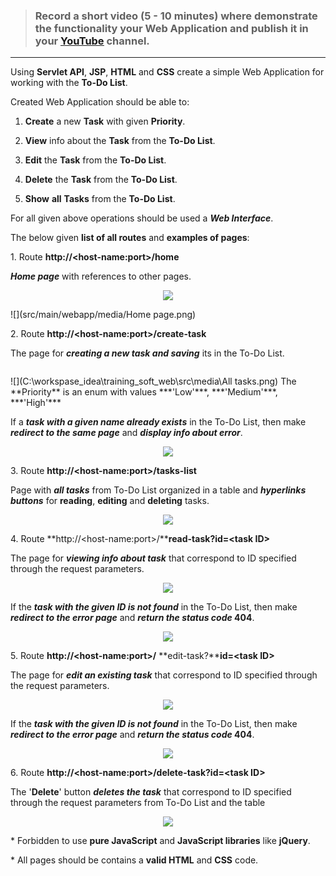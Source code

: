 > ### Record a short video (5 - 10 minutes) where demonstrate the functionality your Web Application and publish it in your [<u>YouTube</u>](https://www.youtube.com) channel.

***

Using **Servlet API**, **JSP**, **HTML** and **CSS** create a simple Web Application for working with the **To-Do List**.

Created Web Application should be able to:

1.  **Create** a new **Task** with given **Priority**.

2.  **View** info about the **Task** from the **To-Do List**.

3.  **Edit** the **Task** from the **To-Do List**.

4.  **Delete** the **Task** from the **To-Do List**.

5.  **Show** **all** **Tasks** from the **To-Do List**.

For all given above operations should be used a ***Web Interface***.

The below given **list of all routes** and **examples of pages**:

1\. Route **http://&lt;host-name:port&gt;/home**

***Home page*** with references to other pages.

<p align="center">
  <img src="https://github.com/bbogdasha/java-online-marathon/blob/master/sprint11/servlets-jsp-bbogdasha/Mockups/Home%20page.png">
</p>![](src/main/webapp/media/Home page.png)

2\. Route **http://&lt;host-name:port&gt;/create-task**

The page for ***creating a new task and saving*** its in the To-Do List.

<p align="center">
<img src="">  
</p>
![](C:\workspase_idea\training_soft_web\src\media\All tasks.png)
The **Priority** is an enum with values ***'Low'***, ***'Medium'***, ***'High'***

If a ***task with a given name already exists*** in the To-Do List, then make ***redirect to the same page*** and ***display info about error***.

<p align="center">
  <img src="https://github.com/bbogdasha/java-online-marathon/blob/master/sprint11/servlets-jsp-bbogdasha/Mockups/Create%20new%20task%20error.png">
</p>

3\. Route **http://&lt;host-name:port&gt;/tasks-list**

Page with ***all tasks*** from To-Do List organized in a table and ***hyperlinks buttons*** for **reading**, **editing** and **deleting** tasks.

<p align="center">
  <img src="https://github.com/bbogdasha/java-online-marathon/blob/master/sprint11/servlets-jsp-bbogdasha/Mockups/All%20tasks.png">
</p>

4\. Route **http://&lt;host-name:port&gt;/****read-task?id=&lt;task ID&gt;**

The page for ***viewing info about task*** that correspond to ID
specified through the request parameters.

<p align="center">
  <img src="https://github.com/bbogdasha/java-online-marathon/blob/master/sprint11/servlets-jsp-bbogdasha/Mockups/Info%20task.png">
</p>

If the ***task with the given ID is not found*** in the To-Do List, then make ***redirect to the error page*** and ***return the status code* 404**.

<p align="center">
  <img src="https://github.com/bbogdasha/java-online-marathon/blob/master/sprint11/servlets-jsp-bbogdasha/Mockups/Onfo%20task%20404.png">
</p>

5\. Route **http://&lt;host-name:port&gt;/** **edit-task?****id=&lt;task ID&gt;**

The page for ***edit an existing task*** that correspond to ID specified through the request parameters.

<p align="center">
  <img src="https://github.com/bbogdasha/java-online-marathon/blob/master/sprint11/servlets-jsp-bbogdasha/Mockups/Edit%20task.png">
</p>

If the ***task with the given ID is not found*** in the To-Do List, then make ***redirect to the error page*** and ***return the status code* 404**.

<p align="center">
  <img src="https://github.com/bbogdasha/java-online-marathon/blob/master/sprint11/servlets-jsp-bbogdasha/Mockups/Edit%20task%20404.png">
</p>

6\. Route **http://&lt;host-name:port&gt;/delete-task?id=&lt;task ID&gt;**

The '**Delete**' button ***deletes the task*** that correspond to ID specified through the request parameters from To-Do List and the table

<p align="center">
  <img src="https://github.com/bbogdasha/java-online-marathon/blob/master/sprint11/servlets-jsp-bbogdasha/Mockups/Delete%20task.png">
</p>

\* Forbidden to use **pure JavaScript** and **JavaScript libraries** like **jQuery**.

\* All pages should be contains a **valid HTML** and **CSS** code.
